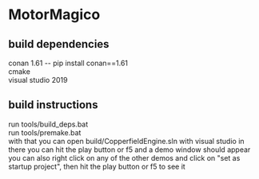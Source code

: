 # MotorMagico

## build dependencies
conan 1.61 -- pip install conan==1.61  
cmake  
visual studio 2019  

## build instructions
run tools/build_deps.bat  
run tools/premake.bat  
with that you can open build/CopperfieldEngine.sln with visual studio
in there you can hit the play button or f5 and a demo window should appear
you can also right click on any of the other demos and click on "set as startup project", then hit the play button or f5 to see it
